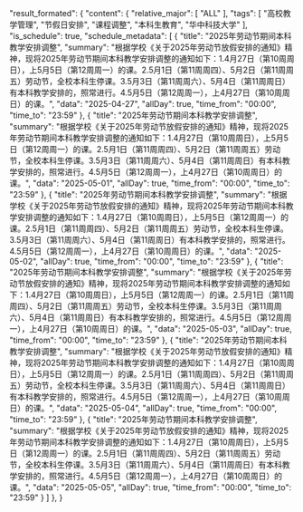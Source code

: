 "result_formated": {
        "content": {
          "relative_major": [
            "ALL"
          ],
          "tags": [
            "高校教学管理",
            "节假日安排",
            "课程调整",
            "本科生教育",
            "华中科技大学"
          ],
          "is_schedule": true,
          "schedule_metadata": [
            {
              "title": "2025年劳动节期间本科教学安排调整",
              "summary": "根据学校《关于2025年劳动节放假安排的通知》精神，现将2025年劳动节期间本科教学安排调整的通知如下：1.4月27日（第10周周日），上5月5日（第12周周一）的课。2.5月1日（第11周周四）、5月2日（第11周周五）劳动节，全校本科生停课。3.5月3日（第11周周六）、5月4日（第11周周日）有本科教学安排的，照常进行。4.5月5日（第12周周一），上4月27日（第10周周日）的课。",
              "data": "2025-04-27",
              "allDay": true,
              "time_from": "00:00",
              "time_to": "23:59"
            },
            {
              "title": "2025年劳动节期间本科教学安排调整",
              "summary": "根据学校《关于2025年劳动节放假安排的通知》精神，现将2025年劳动节期间本科教学安排调整的通知如下：1.4月27日（第10周周日），上5月5日（第12周周一）的课。2.5月1日（第11周周四）、5月2日（第11周周五）劳动节，全校本科生停课。3.5月3日（第11周周六）、5月4日（第11周周日）有本科教学安排的，照常进行。4.5月5日（第12周周一），上4月27日（第10周周日）的课。",
              "data": "2025-05-01",
              "allDay": true,
              "time_from": "00:00",
              "time_to": "23:59"
            },
            {
              "title": "2025年劳动节期间本科教学安排调整",
              "summary": "根据学校《关于2025年劳动节放假安排的通知》精神，现将2025年劳动节期间本科教学安排调整的通知如下：1.4月27日（第10周周日），上5月5日（第12周周一）的课。2.5月1日（第11周周四）、5月2日（第11周周五）劳动节，全校本科生停课。3.5月3日（第11周周六）、5月4日（第11周周日）有本科教学安排的，照常进行。4.5月5日（第12周周一），上4月27日（第10周周日）的课。",
              "data": "2025-05-02",
              "allDay": true,
              "time_from": "00:00",
              "time_to": "23:59"
            },
            {
              "title": "2025年劳动节期间本科教学安排调整",
              "summary": "根据学校《关于2025年劳动节放假安排的通知》精神，现将2025年劳动节期间本科教学安排调整的通知如下：1.4月27日（第10周周日），上5月5日（第12周周一）的课。2.5月1日（第11周周四）、5月2日（第11周周五）劳动节，全校本科生停课。3.5月3日（第11周周六）、5月4日（第11周周日）有本科教学安排的，照常进行。4.5月5日（第12周周一），上4月27日（第10周周日）的课。",
              "data": "2025-05-03",
              "allDay": true,
              "time_from": "00:00",
              "time_to": "23:59"
            },
            {
              "title": "2025年劳动节期间本科教学安排调整",
              "summary": "根据学校《关于2025年劳动节放假安排的通知》精神，现将2025年劳动节期间本科教学安排调整的通知如下：1.4月27日（第10周周日），上5月5日（第12周周一）的课。2.5月1日（第11周周四）、5月2日（第11周周五）劳动节，全校本科生停课。3.5月3日（第11周周六）、5月4日（第11周周日）有本科教学安排的，照常进行。4.5月5日（第12周周一），上4月27日（第10周周日）的课。",
              "data": "2025-05-04",
              "allDay": true,
              "time_from": "00:00",
              "time_to": "23:59"
            },
            {
              "title": "2025年劳动节期间本科教学安排调整",
              "summary": "根据学校《关于2025年劳动节放假安排的通知》精神，现将2025年劳动节期间本科教学安排调整的通知如下：1.4月27日（第10周周日），上5月5日（第12周周一）的课。2.5月1日（第11周周四）、5月2日（第11周周五）劳动节，全校本科生停课。3.5月3日（第11周周六）、5月4日（第11周周日）有本科教学安排的，照常进行。4.5月5日（第12周周一），上4月27日（第10周周日）的课。",
              "data": "2025-05-05",
              "allDay": true,
              "time_from": "00:00",
              "time_to": "23:59"
            }
          ]
        },
}